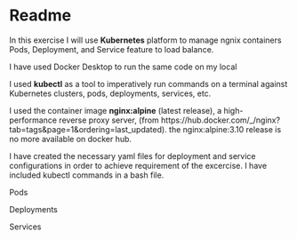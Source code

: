 # Readme

<p>In this exercise I will use <strong>Kubernetes</strong> platform to manage ngnix containers Pods, Deployment, and Service feature to load balance.</p>

<p>I have used Docker Desktop to run the same code on my local</p>

<p>I used <strong>kubectl</strong> as a tool to imperatively run commands on a terminal against Kubernetes clusters, pods, deployments, services, etc.</p>

<p>I used the container image <strong>nginx:alpine</strong> (latest release), a high-performance reverse proxy server, (from https://hub.docker.com/_/nginx?tab=tags&page=1&ordering=last_updated). the nginx:alpine:3.10 release is no more available on docker hub.</p>

<p>I have created the necessary yaml files for deployment and service configurations in order to achieve requirement of the excercise. I have included kubectl commands  in a bash file.</p> 

Pods

Deployments

Services








